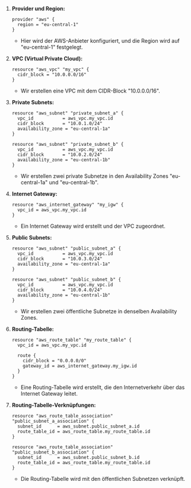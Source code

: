 1. **Provider und Region:**

   ```hcl
   provider "aws" {
     region = "eu-central-1"
   }
   ```

   - Hier wird der AWS-Anbieter konfiguriert, und die Region wird auf "eu-central-1" festgelegt.

2. **VPC (Virtual Private Cloud):**

   ```hcl
   resource "aws_vpc" "my_vpc" {
     cidr_block = "10.0.0.0/16"
   }
   ```

   - Wir erstellen eine VPC mit dem CIDR-Block "10.0.0.0/16".

3. **Private Subnets:**

   ```hcl
   resource "aws_subnet" "private_subnet_a" {
     vpc_id           = aws_vpc.my_vpc.id
     cidr_block       = "10.0.1.0/24"
     availability_zone = "eu-central-1a"
   }

   resource "aws_subnet" "private_subnet_b" {
     vpc_id           = aws_vpc.my_vpc.id
     cidr_block       = "10.0.2.0/24"
     availability_zone = "eu-central-1b"
   }
   ```

   - Wir erstellen zwei private Subnetze in den Availability Zones "eu-central-1a" und "eu-central-1b".

4. **Internet Gateway:**

   ```hcl
   resource "aws_internet_gateway" "my_igw" {
     vpc_id = aws_vpc.my_vpc.id
   }
   ```

   - Ein Internet Gateway wird erstellt und der VPC zugeordnet.

5. **Public Subnets:**

   ```hcl
   resource "aws_subnet" "public_subnet_a" {
     vpc_id           = aws_vpc.my_vpc.id
     cidr_block       = "10.0.3.0/24"
     availability_zone = "eu-central-1a"
   }

   resource "aws_subnet" "public_subnet_b" {
     vpc_id           = aws_vpc.my_vpc.id
     cidr_block       = "10.0.4.0/24"
     availability_zone = "eu-central-1b"
   }
   ```

   - Wir erstellen zwei öffentliche Subnetze in denselben Availability Zones.

6. **Routing-Tabelle:**

   ```hcl
   resource "aws_route_table" "my_route_table" {
     vpc_id = aws_vpc.my_vpc.id

     route {
       cidr_block = "0.0.0.0/0"
       gateway_id = aws_internet_gateway.my_igw.id
     }
   }
   ```

   - Eine Routing-Tabelle wird erstellt, die den Internetverkehr über das Internet Gateway leitet.

7. **Routing-Tabelle-Verknüpfungen:**

   ```hcl
   resource "aws_route_table_association" "public_subnet_a_association" {
     subnet_id      = aws_subnet.public_subnet_a.id
     route_table_id = aws_route_table.my_route_table.id
   }

   resource "aws_route_table_association" "public_subnet_b_association" {
     subnet_id      = aws_subnet.public_subnet_b.id
     route_table_id = aws_route_table.my_route_table.id
   }
   ```

   - Die Routing-Tabelle wird mit den öffentlichen Subnetzen verknüpft.
